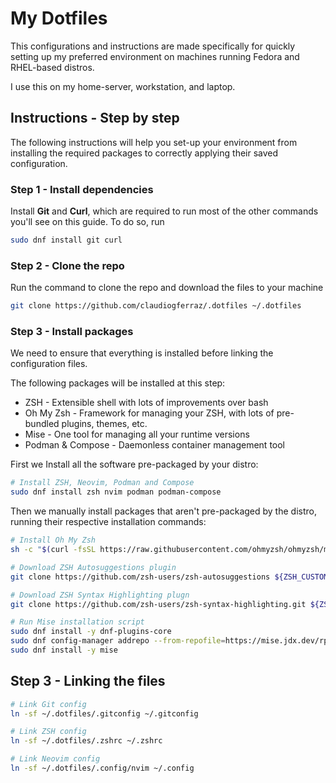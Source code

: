 # My Dotfiles

This configurations and instructions are made specifically for quickly setting up my preferred environment on machines running Fedora and RHEL-based distros.

I use this on my home-server, workstation, and laptop.

## Instructions - Step by step

The following instructions will help you set-up your environment from installing the required packages to correctly applying their saved configuration.

### Step 1 - Install dependencies

Install **Git** and **Curl**, which are required to run most of the other commands you'll see on this guide. To do so, run

```bash
sudo dnf install git curl
```

### Step 2 - Clone the repo

Run the command to clone the repo and download the files to your machine

```bash
git clone https://github.com/claudiogferraz/.dotfiles ~/.dotfiles
```

### Step 3 - Install packages

We need to ensure that everything is installed before linking the configuration files.

The following packages will be installed at this step:

- ZSH - Extensible shell with lots of improvements over bash
- Oh My Zsh - Framework for managing your ZSH, with lots of pre-bundled plugins, themes, etc.
- Mise - One tool for managing all your runtime versions
- Podman & Compose - Daemonless container management tool

First we Install all the software pre-packaged by your distro:

```bash
# Install ZSH, Neovim, Podman and Compose
sudo dnf install zsh nvim podman podman-compose
```

Then we manually install packages that aren't pre-packaged by the distro, running their respective installation commands:

```bash
# Install Oh My Zsh
sh -c "$(curl -fsSL https://raw.githubusercontent.com/ohmyzsh/ohmyzsh/master/tools/install.sh)"
```

```bash
# Download ZSH Autosuggestions plugin
git clone https://github.com/zsh-users/zsh-autosuggestions ${ZSH_CUSTOM:-~/.oh-my-zsh/custom}/plugins/zsh-autosuggestions
```

```bash
# Download ZSH Syntax Highlighting plugn
git clone https://github.com/zsh-users/zsh-syntax-highlighting.git ${ZSH_CUSTOM:-~/.oh-my-zsh/custom}/plugins/zsh-syntax-highlighting
```

```bash
# Run Mise installation script
sudo dnf install -y dnf-plugins-core
sudo dnf config-manager addrepo --from-repofile=https://mise.jdx.dev/rpm/mise.repo
sudo dnf install -y mise
```

## Step 3 - Linking the files

```bash
# Link Git config
ln -sf ~/.dotfiles/.gitconfig ~/.gitconfig
```

```bash
# Link ZSH config
ln -sf ~/.dotfiles/.zshrc ~/.zshrc
```

```bash
# Link Neovim config
ln -sf ~/.dotfiles/.config/nvim ~/.config
```
